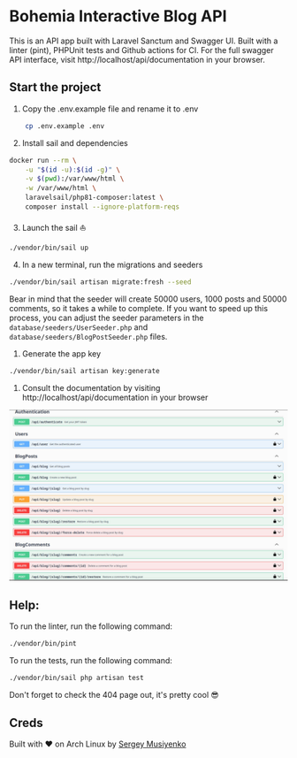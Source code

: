 # Bohemia Interactive Blog API
This is an API app built with Laravel Sanctum and Swagger UI.
Built with a linter (pint), PHPUnit tests and Github actions for CI.
For the full swagger API interface, visit http://localhost/api/documentation in your browser.

## Start the project
1. Copy the .env.example file and rename it to .env
```bash
    cp .env.example .env
```

2. Install sail and dependencies
```bash
docker run --rm \
    -u "$(id -u):$(id -g)" \
    -v $(pwd):/var/www/html \
    -w /var/www/html \
    laravelsail/php81-composer:latest \
    composer install --ignore-platform-reqs
```

3. Launch the sail ⛵
```bash
./vendor/bin/sail up
```

4. In a new terminal, run the migrations and seeders
```bash
./vendor/bin/sail artisan migrate:fresh --seed
```
Bear in mind that the seeder will create 50000 users, 1000 posts and 50000 comments, so it takes a while to complete.
If you want to speed up this process, you can adjust the seeder parameters in the `database/seeders/UserSeeder.php` 
and `database/seeders/BlogPostSeeder.php` files.

1. Generate the app key
```bash
./vendor/bin/sail artisan key:generate
```

1. Consult the documentation by visiting http://localhost/api/documentation in your browser
   

![Swagger UI](swagger_docs.jpg)


## Help:
To run the linter, run the following command:
```bash
./vendor/bin/pint
```

To run the tests, run the following command:
```bash
./vendor/bin/sail php artisan test
```

Don't forget to check the 404 page out, it's pretty cool 😎


## Creds
Built with ❤️ on Arch Linux by [Sergey Musiyenko](https://sy.mk)